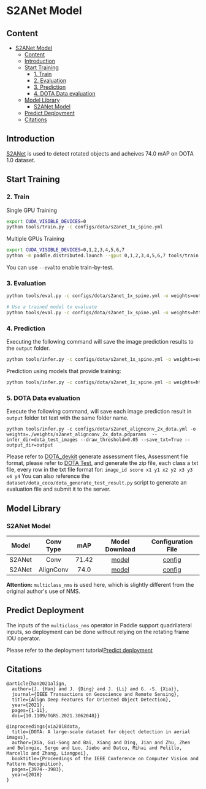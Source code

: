 # S2ANet Model

## Content
- [S2ANet Model](#s2anet-model)
  - [Content](#content)
  - [Introduction](#introduction)
  - [Start Training](#start-training)
    - [1. Train](#1-train)
    - [2. Evaluation](#2-evaluation)
    - [3. Prediction](#3-prediction)
    - [4. DOTA Data evaluation](#4-dota-data-evaluation)
  - [Model Library](#model-library)
    - [S2ANet Model](#s2anet-model-1)
  - [Predict Deployment](#predict-deployment)
  - [Citations](#citations)

## Introduction

[S2ANet](https://arxiv.org/pdf/2008.09397.pdf) is used to detect rotated objects and acheives 74.0 mAP on DOTA 1.0 dataset.

## Start Training

### 2. Train

Single GPU Training
```bash
export CUDA_VISIBLE_DEVICES=0
python tools/train.py -c configs/dota/s2anet_1x_spine.yml
```

Multiple GPUs Training
```bash
export CUDA_VISIBLE_DEVICES=0,1,2,3,4,5,6,7
python -m paddle.distributed.launch --gpus 0,1,2,3,4,5,6,7 tools/train.py -c configs/dota/s2anet_1x_spine.yml
```

You can use `--eval`to enable train-by-test.

### 3. Evaluation
```bash
python tools/eval.py -c configs/dota/s2anet_1x_spine.yml -o weights=output/s2anet_1x_spine/model_final.pdparams

# Use a trained model to evaluate
python tools/eval.py -c configs/dota/s2anet_1x_spine.yml -o weights=https://paddledet.bj.bcebos.com/models/s2anet_1x_spine.pdparams
```

### 4. Prediction
Executing the following command will save the image prediction results to the `output` folder.
```bash
python tools/infer.py -c configs/dota/s2anet_1x_spine.yml -o weights=output/s2anet_1x_spine/model_final.pdparams --infer_img=demo/39006.jpg --draw_threshold=0.3
```
Prediction using models that provide training:
```bash
python tools/infer.py -c configs/dota/s2anet_1x_spine.yml -o weights=https://paddledet.bj.bcebos.com/models/s2anet_1x_spine.pdparams --infer_img=demo/39006.jpg --draw_threshold=0.3
```

### 5. DOTA Data evaluation
Execute the following command, will save each image prediction result in `output` folder txt text with the same folder name.
```
python tools/infer.py -c configs/dota/s2anet_alignconv_2x_dota.yml -o weights=./weights/s2anet_alignconv_2x_dota.pdparams  --infer_dir=dota_test_images --draw_threshold=0.05 --save_txt=True --output_dir=output
```
Please refer to [DOTA_devkit](https://github.com/CAPTAIN-WHU/DOTA_devkit) generate assessment files, Assessment file format, please refer to [DOTA Test](http://captain.whu.edu.cn/DOTAweb/tasks.html), and generate the zip file, each class a txt file, every row in the txt file format for: `image_id score x1 y1 x2 y2 x3 y3 x4 y4` You can also reference the `dataset/dota_coco/dota_generate_test_result.py` script to generate an evaluation file and submit it to the server.

## Model Library

### S2ANet Model

|     Model     |  Conv Type  |   mAP    |   Model Download   |   Configuration File   |
|:-----------:|:----------:|:--------:| :----------:| :---------: |
|   S2ANet    |   Conv     |   71.42  |  [model](https://paddledet.bj.bcebos.com/models/s2anet_conv_2x_dota.pdparams) | [config](https://github.com/PaddlePaddle/PaddleDetection/tree/develop/configs/dota/s2anet_conv_2x_dota.yml)                   |
|   S2ANet    |  AlignConv |   74.0   |  [model](https://paddledet.bj.bcebos.com/models/s2anet_alignconv_2x_dota.pdparams) | [config](https://github.com/PaddlePaddle/PaddleDetection/tree/develop/configs/dota/s2anet_alignconv_2x_dota.yml)                   |

**Attention:** `multiclass_nms` is used here, which is slightly different from the original author's use of NMS.


## Predict Deployment

The inputs of the `multiclass_nms` operator in Paddle support quadrilateral inputs, so deployment can be done without relying on the rotating frame IOU operator.

Please refer to the deployment tutorial[Predict deployment](../../deploy/README_en.md)


## Citations
```
@article{han2021align,  
  author={J. {Han} and J. {Ding} and J. {Li} and G. -S. {Xia}},  
  journal={IEEE Transactions on Geoscience and Remote Sensing},  
  title={Align Deep Features for Oriented Object Detection},  
  year={2021},
  pages={1-11},  
  doi={10.1109/TGRS.2021.3062048}}

@inproceedings{xia2018dota,
  title={DOTA: A large-scale dataset for object detection in aerial images},
  author={Xia, Gui-Song and Bai, Xiang and Ding, Jian and Zhu, Zhen and Belongie, Serge and Luo, Jiebo and Datcu, Mihai and Pelillo, Marcello and Zhang, Liangpei},
  booktitle={Proceedings of the IEEE Conference on Computer Vision and Pattern Recognition},
  pages={3974--3983},
  year={2018}
}
```
